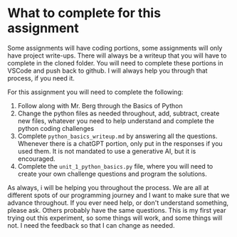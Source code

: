 # What to complete for this assignment

Some assignments will have coding portions, some assignments will only have project write-ups. There will always be a writeup that you will have to complete in the cloned folder.  You will need to complete these portions in VSCode and push back to github.  I will always help you through that process, if you need it.

For this assignment you will need to complete the following:
1. Follow along with Mr. Berg through the Basics of Python
2. Change the python files as needed throughout, add, subtract, create new files, whatever you need to help understand and complete the python coding challenges
3. Complete `python_basics_writeup.md` by answering all the questions.  Whenever there is a chatGPT portion, only put in the responses if you used them.  It is not mandated to use a generative AI, but it is encouraged.
4. Complete the `unit_1_python_basics.py` file, where you will need to create your own challenge questions and program the solutions.

As always, i will be helping you throughout the process.  We are all at different spots of our programming journey and I want to make sure that we advance throughout.  If you ever need help, or don't understand something, please ask.  Others probably have the same questions.  This is my first year trying out this experiment, so some things will work, and some things will not.  I need the feedback so that I can change as needed.